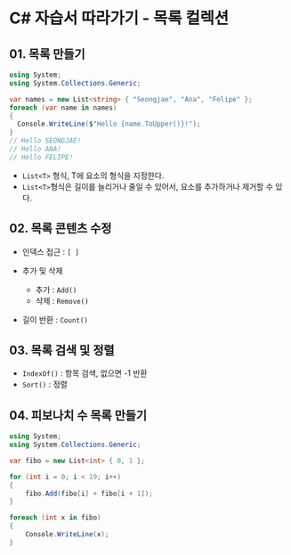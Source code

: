 # C# 자습서 따라가기 - 목록 컬렉션

## 01. 목록 만들기

```C#
using System;
using System.Collections.Generic;

var names = new List<string> { "Seongjae", "Ana", "Felipe" };
foreach (var name in names)
{
  Console.WriteLine($"Hello {name.ToUpper()}!");
}
// Hello SEONGJAE!
// Hello ANA!
// Hello FELIPE!
```

- `List<T>` 형식, T에 요소의 형식을 지정한다.
- `List<T>`형식은 길이를 늘리거나 줄일 수 있어서, 요소를 추가하거나 제거할 수 있다.

## 02. 목록 콘텐츠 수정

- 인덱스 접근 : `[ ]`
- 추가 및 삭제
  - 추가 : `Add()`
  - 삭제 : `Remove()`

- 길이 반환 : `Count()`

## 03. 목록 검색 및 정렬

- `IndexOf()` : 항목 검색, 없으면 -1 반환
- `Sort()` : 정렬

## 04. 피보나치 수 목록 만들기

```c#
using System;
using System.Collections.Generic;

var fibo = new List<int> { 0, 1 };

for (int i = 0; i < 19; i++)
{
    fibo.Add(fibo[i] + fibo[i + 1]);
}

foreach (int x in fibo)
{
    Console.WriteLine(x);
}
```


